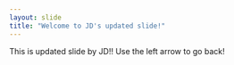 ```yaml
---
layout: slide
title: "Welcome to JD's updated slide!"
---
```

This is updated slide by JD!!
Use the left arrow to go back!

